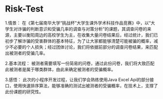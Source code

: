 # Risk-Test

1.情景：
       在《第七届南华大学“挑战杯”大学生课外学术科技作品竞赛》中，以“大学生对诈骗的判断意识和受骗几率的调查与对策分析”的课题，其调查问卷的来源，主要以衡阳周边的高校学生为主，在收集大量问卷结果后，经过统计，我们已初步了解诈骗的受害群体的基本特征，为了让大家都能够清楚可能被骗的概率，减少不必要的个人损失；经过团体讨论，我们将依据前部分的调查问卷结果，来匹配出被测者的受骗几率。
       
2.基本流程：
       被测者需要填写一份简易的问卷，通过此份问卷，我们将大致匹配此被测者是属于哪类群体，由此来确定被测者的受骗概率。

3.感悟：
       此次的小程序开发过程，让我们学会熟练使用Java Excel Api的部分接口，使用快速排序算法，能够准确的测试出被测者的受骗概率，在技术上，支撑了此份课题的研究性。
